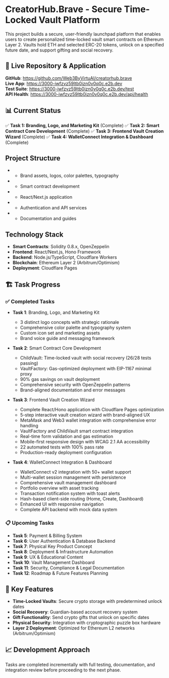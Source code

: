 # CreatorHub.Brave - Secure Time-Locked Vault Platform

This project builds a secure, user-friendly launchpad platform that enables users to create personalized time-locked vault smart contracts on Ethereum Layer 2. Vaults hold ETH and selected ERC-20 tokens, unlock on a specified future date, and support gifting and social recovery.

## 🎯 Live Repository & Application
**GitHub**: https://github.com/Web3ByVirtuAI/creatorhub.brave  
**Live App**: https://3000-iwfzvz59ltb0izn0v0q0c.e2b.dev  
**Test Suite**: https://3000-iwfzvz59ltb0izn0v0q0c.e2b.dev/test  
**API Health**: https://3000-iwfzvz59ltb0izn0v0q0c.e2b.dev/api/health

## 📊 Current Status
✅ **Task 1: Branding, Logo, and Marketing Kit** (Complete)
✅ **Task 2: Smart Contract Core Development** (Complete)
✅ **Task 3: Frontend Vault Creation Wizard** (Complete)
✅ **Task 4: WalletConnect Integration & Dashboard** (Complete)

## Project Structure
-  - Brand assets, logos, color palettes, typography
-  - Smart contract development
-  - React/Next.js application
-  - Authentication and API services
-  - Documentation and guides

## Technology Stack
- **Smart Contracts**: Solidity 0.8.x, OpenZeppelin
- **Frontend**: React/Next.js, Hono Framework
- **Backend**: Node.js/TypeScript, Cloudflare Workers
- **Blockchain**: Ethereum Layer 2 (Arbitrum/Optimism)
- **Deployment**: Cloudflare Pages

## 🏗️ Task Progress

### ✅ Completed Tasks
- **Task 1**: Branding, Logo, and Marketing Kit
  - 3 distinct logo concepts with strategic rationale
  - Comprehensive color palette and typography system
  - Custom icon set and marketing assets
  - Brand voice guide and messaging framework

- **Task 2**: Smart Contract Core Development
  - ChildVault: Time-locked vault with social recovery (26/28 tests passing)
  - VaultFactory: Gas-optimized deployment with EIP-1167 minimal proxy
  - 90% gas savings on vault deployment
  - Comprehensive security with OpenZeppelin patterns
  - Brand-aligned documentation and error messages

- **Task 3**: Frontend Vault Creation Wizard
  - Complete React/Hono application with Cloudflare Pages optimization
  - 5-step interactive vault creation wizard with brand-aligned UX
  - MetaMask and Web3 wallet integration with comprehensive error handling
  - VaultFactory and ChildVault smart contract integration
  - Real-time form validation and gas estimation
  - Mobile-first responsive design with WCAG 2.1 AA accessibility
  - 22 automated tests with 100% pass rate
  - Production-ready deployment configuration

- **Task 4**: WalletConnect Integration & Dashboard
  - WalletConnect v2 integration with 50+ wallet support
  - Multi-wallet session management with persistence
  - Comprehensive vault management dashboard
  - Portfolio overview with asset tracking
  - Transaction notification system with toast alerts
  - Hash-based client-side routing (Home, Create, Dashboard)
  - Enhanced UI with responsive navigation
  - Complete API backend with mock data system

### 📋 Upcoming Tasks
- **Task 5**: Payment & Billing System
- **Task 6**: User Authentication & Database Backend
- **Task 7**: Physical Key Product Concept
- **Task 8**: Deployment & Infrastructure Automation
- **Task 9**: UX & Educational Content
- **Task 10**: Vault Management Dashboard
- **Task 11**: Security, Compliance & Legal Documentation
- **Task 12**: Roadmap & Future Features Planning

## 🔗 Key Features
- **Time-Locked Vaults**: Secure crypto storage with predetermined unlock dates
- **Social Recovery**: Guardian-based account recovery system
- **Gift Functionality**: Send crypto gifts that unlock on specific dates
- **Physical Security**: Integration with cryptographic puzzle box hardware
- **Layer 2 Deployment**: Optimized for Ethereum L2 networks (Arbitrum/Optimism)

## 📈 Development Approach
Tasks are completed incrementally with full testing, documentation, and integration review before proceeding to the next phase.
